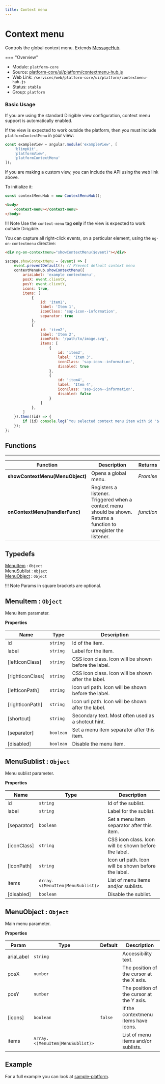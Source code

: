 ```yaml
---
title: Context menu
---
```


Context menu
===

Controls the global context menu. Extends [MessageHub](../message-hub).

=== "Overview"
- Module: `platform-core`
- Source: [platform-core/ui/platform/contextmenu-hub.js](https://github.com/eclipse/dirigible/blob/master/components/platform/platform-core/src/main/resources/META-INF/dirigible/platform-core/ui/platform/contextmenu-hub.js)
- Web Link: `/services/web/platform-core/ui/platform/contextmenu-hub.js`
- Status: `stable`
- Group: `platform`

### Basic Usage

If you are using the standard Dirigible view configuration, context menu support is automatically enabled.

If the view is expected to work outside the platform, then you must include `platformContextMenu` in your view:

```javascript
const exampleView = angular.module('exampleView', [
    'blimpKit',
    'platformView',
    'platformContextMenu'
]);
```

If you are making a custom view, you can include the API using the web link above.

To initialize it:

```javascript
const contextMenuHub = new ContextMenuHub();
```

```html
<body>
    <context-menu></context-menu>
</body>
```

!!! Note
	Use the `context-menu` tag <b>only</b> if the view is expected to work outside Dirigible.

You can capture all right-click events, on a perticular element, using the `ng-on-contextmenu` directive:

```html
<div ng-on-contextmenu="showContextMenu($event)"></div>
```

```javascript
$scope.showContextMenu = (event) => {
    event.preventDefault(); // Prevent default context menu
    contextMenuHub.showContextMenu({
        ariaLabel: 'example contextmenu',
        posX: event.clientX,
        posY: event.clientY,
        icons: true,
        items: [
            {
                id: 'item1',
                label: 'Item 1',
                iconClass: 'sap-icon--information',
                separator: true
            },
            {
                id: 'item2',
                label: 'Item 2',
                iconPath: '/path/to/image.svg',
                items: [
                    {
                        id: 'item3',
                        label: 'Item 3',
                        iconClass: 'sap-icon--information',
                        disabled: true
                    },
                    {
                        id: 'item4',
                        label: 'Item 4',
                        iconClass: 'sap-icon--information',
                        disabled: false
                    }
                ]
            },
        ]
    }).then((id) => {
        if (id) console.log(`You selected context menu item with id '${id}'`);
    });
};
```

## Functions

---

Function     | Description | Returns
------------ | ----------- | --------
**showContextMenu(MenuObject)**   | Opens a global menu. | *Promise*
**onContextMenu(handlerFunc)**   | Registers a listener. Triggered when a context menu should be shown. Returns a function to unregister the listener. | *function*

## Typedefs

<dl>
<dt><a href="#MenuItem">MenuItem</a> : <code>Object</code></dt>
</dd>
<dt><a href="#MenuSublist">MenuSublist</a> : <code>Object</code></dt>
</dd>
<dt><a href="#MenuObject">MenuObject</a> : <code>Object</code></dt>
</dd>
</dl>

!!! Note
	Params in square brackets are optional.

<a name="MenuItem"></a>

## MenuItem : <code>Object</code>
Menu item parameter.

**Properties**

| Name | Type | Description |
| --- | --- | --- |
| id | <code>string</code> | Id of the item. |
| label | <code>string</code> | Label for the item. |
| [leftIconClass] | <code>string</code> | CSS icon class. Icon will be shown before the label. |
| [rightIconClass] | <code>string</code> | CSS icon class. Icon will be shown after the label. |
| [leftIconPath] | <code>string</code> | Icon url path. Icon will be shown before the label. |
| [rightIconPath] | <code>string</code> | Icon url path. Icon will be shown after the label. |
| [shortcut] | <code>string</code> | Secondary text. Most often used as a shotcut hint. |
| [separator] | <code>boolean</code> | Set a menu item separator after this item. |
| [disabled] | <code>boolean</code> | Disable the menu item. |

<a name="MenuSublist"></a>

## MenuSublist : <code>Object</code>
Menu sublist parameter.

**Properties**

| Name | Type | Description |
| --- | --- | --- |
| id | <code>string</code> | Id of the sublist. |
| label | <code>string</code> | Label for the sublist. |
| [separator] | <code>boolean</code> | Set a menu item separator after this item. |
| [iconClass] | <code>string</code> | CSS icon class. Icon will be shown before the label. |
| [iconPath] | <code>string</code> | Icon url path. Icon will be shown before the label. |
| items | <code>Array.&lt;(MenuItem\|MenuSublist)&gt;</code> | List of menu items and/or sublists. |
| [disabled] | <code>boolean</code> | Disable the sublist. |

<a name="MenuObject"></a>

## MenuObject : <code>Object</code>
Main menu parameter.

**Properties**

| Param | Type | Default | Description |
| --- | --- | --- | --- |
| ariaLabel | <code>string</code> |  | Accessibility text. |
| posX | <code>number</code> |  | The position of the cursor at the X axis. |
| posY | <code>number</code> |  | The position of the cursor at the Y axis. |
| [icons] | <code>boolean</code> | <code>false</code> | If the contextmenu items have icons. |
| items | <code>Array.&lt;(MenuItem\|MenuSublist)&gt;</code> |  | List of menu items and/or sublists. |

## Example

For a full example you can look at [sample-platform](https://github.com/dirigiblelabs/sample-platform).